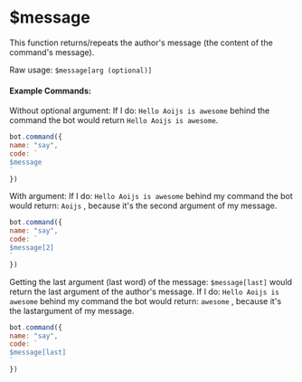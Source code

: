 # $message

This function returns/repeats the author's message \(the content of the command's message\).

Raw usage: `$message[arg (optional)]`

#### Example Commands:

Without optional argument: If I do: `Hello Aoijs is awesome` behind the command the bot would return `Hello Aoijs is awesome`. 

```javascript
bot.command({
name: "say",
code: `
$message
`
})
```

With argument: If I do: `Hello Aoijs is awesome` behind my command the bot would return: `Aoijs` , because it's the second argument of my message.

```javascript
bot.command({
name: "say",
code: `
$message[2]
`
})
```

Getting the last argument \(last word\) of the message: `$message[last]` would return the last argument of the author's message.  If I do: `Hello Aoijs is awesome` behind my command the bot would return: `awesome` , because it's the lastargument of my message.

```javascript
bot.command({
name: "say",
code: `
$message[last]
`
})
```

